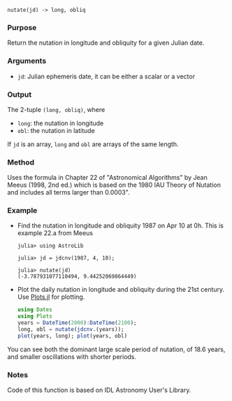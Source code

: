 ```
nutate(jd) -> long, obliq
```

### Purpose

Return the nutation in longitude and obliquity for a given Julian date.

### Arguments

  * `jd`: Julian ephemeris date, it can be either a scalar or a vector

### Output

The 2-tuple `(long, obliq)`, where

  * `long`: the nutation in longitude
  * `obl`: the nutation in latitude

If `jd` is an array, `long` and `obl` are arrays of the same length.

### Method

Uses the formula in Chapter 22 of "Astronomical Algorithms" by Jean Meeus (1998, 2nd ed.) which is based on the 1980 IAU Theory of Nutation and includes all terms larger than 0.0003".

### Example

  * Find the nutation in longitude and obliquity 1987 on Apr 10 at 0h.  This is example 22.a from Meeus

    ```jldoctest
    julia> using AstroLib

    julia> jd = jdcnv(1987, 4, 10);

    julia> nutate(jd)
    (-3.787931077110494, 9.44252069864449)
    ```
  * Plot the daily nutation in longitude and obliquity during the 21st century. Use [Plots.jl](https://github.com/JuliaPlots/Plots.jl/) for plotting.

    ```julia
    using Dates
    using Plots
    years = DateTime(2000):DateTime(2100);
    long, obl = nutate(jdcnv.(years));
    plot(years, long); plot(years, obl)
    ```

You can see both the dominant large scale period of nutation, of 18.6 years, and smaller oscillations with shorter periods.

### Notes

Code of this function is based on IDL Astronomy User's Library.
